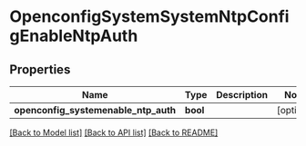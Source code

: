 # OpenconfigSystemSystemNtpConfigEnableNtpAuth

## Properties
Name | Type | Description | Notes
------------ | ------------- | ------------- | -------------
**openconfig_systemenable_ntp_auth** | **bool** |  | [optional] 

[[Back to Model list]](../README.md#documentation-for-models) [[Back to API list]](../README.md#documentation-for-api-endpoints) [[Back to README]](../README.md)


